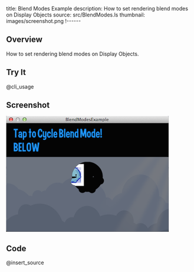 title: Blend Modes Example
description: How to set rendering blend modes on Display Objects
source: src/BlendModes.ls
thumbnail: images/screenshot.png
!------

## Overview
How to set rendering blend modes on Display Objects.

## Try It
@cli_usage

## Screenshot
![BlendModes Screenshot](images/screenshot.png)

## Code
@insert_source
